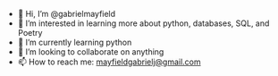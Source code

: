 - 👋 Hi, I’m @gabrielmayfield
- 👀 I’m interested in learning more about python, databases, SQL, and Poetry
- 🌱 I’m currently learning python 
- 💞️ I’m looking to collaborate on anything
- 📫 How to reach me: mayfieldgabrielj@gmail.com

<!---
gabrielmayfield/gabrielmayfield is a ✨ special ✨ repository because its `README.md` (this file) appears on your GitHub profile.
You can click the Preview link to take a look at your changes.
--->
